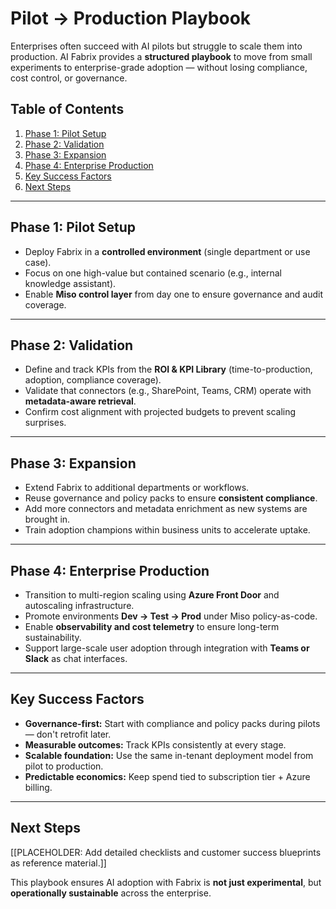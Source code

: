 # Pilot → Production Playbook

Enterprises often succeed with AI pilots but struggle to scale them into production. AI Fabrix provides a **structured playbook** to move from small experiments to enterprise-grade adoption — without losing compliance, cost control, or governance.

## Table of Contents

1. [Phase 1: Pilot Setup](#phase-1-pilot-setup)
2. [Phase 2: Validation](#phase-2-validation)
3. [Phase 3: Expansion](#phase-3-expansion)
4. [Phase 4: Enterprise Production](#phase-4-enterprise-production)
5. [Key Success Factors](#key-success-factors)
6. [Next Steps](#next-steps)

---

## Phase 1: Pilot Setup

- Deploy Fabrix in a **controlled environment** (single department or use case).
- Focus on one high-value but contained scenario (e.g., internal knowledge assistant).
- Enable **Miso control layer** from day one to ensure governance and audit coverage.

---

## Phase 2: Validation

- Define and track KPIs from the **ROI & KPI Library** (time-to-production, adoption, compliance coverage).
- Validate that connectors (e.g., SharePoint, Teams, CRM) operate with **metadata-aware retrieval**.
- Confirm cost alignment with projected budgets to prevent scaling surprises.

---

## Phase 3: Expansion

- Extend Fabrix to additional departments or workflows.
- Reuse governance and policy packs to ensure **consistent compliance**.
- Add more connectors and metadata enrichment as new systems are brought in.
- Train adoption champions within business units to accelerate uptake.

---

## Phase 4: Enterprise Production

- Transition to multi-region scaling using **Azure Front Door** and autoscaling infrastructure.
- Promote environments **Dev → Test → Prod** under Miso policy-as-code.
- Enable **observability and cost telemetry** to ensure long-term sustainability.
- Support large-scale user adoption through integration with **Teams or Slack** as chat interfaces.

---

## Key Success Factors

- **Governance-first:** Start with compliance and policy packs during pilots — don't retrofit later.
- **Measurable outcomes:** Track KPIs consistently at every stage.
- **Scalable foundation:** Use the same in-tenant deployment model from pilot to production.
- **Predictable economics:** Keep spend tied to subscription tier + Azure billing.

---

## Next Steps

[[PLACEHOLDER: Add detailed checklists and customer success blueprints as reference material.]]

This playbook ensures AI adoption with Fabrix is **not just experimental**, but **operationally sustainable** across the enterprise.
